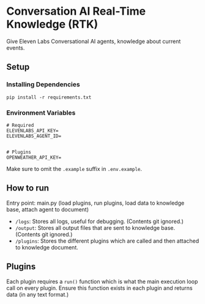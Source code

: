 # Conversation AI Real-Time Knowledge (RTK)

Give Eleven Labs Conversational AI agents, knowledge about current events.

## Setup

### Installing Dependencies

```shell
pip install -r requirements.txt
```

### Environment Variables

```text
# Required
ELEVENLABS_API_KEY=
ELEVENLABS_AGENT_ID=


# Plugins
OPENWEATHER_API_KEY=
```

Make sure to omit the `.example` suffix in `.env.example`.

## How to run

Entry point: main.py (load plugins, run plugins, load data to knowledge base, attach agent to document)

- `/logs`: Stores all logs, useful for debugging. (Contents git ignored.)
- `/output`: Stores all output files that are sent to knowledge base. (Contents git ignored.)
- `/plugins`: Stores the different plugins which are called and then attached to knowledge document.

## Plugins

Each plugin requires a `run()` function which is what the main execution loop call on every plugin. Ensure this function exists in each plugin and returns data (in any text format.)